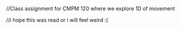 //Class assignment for CMPM 120 where we explore 1D of movement

//i hope this was read or i will feel weird :(